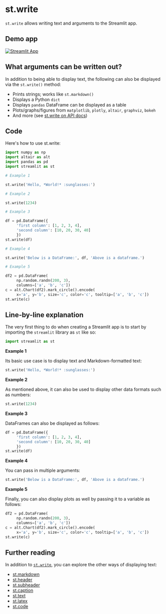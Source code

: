 # st.write

`st.write` allows writing text and arguments to the Streamlit app.

## Demo app

[![Streamlit App](https://static.streamlit.io/badges/streamlit_badge_black_white.svg)](https://share.streamlit.io/dataprofessor/st-write/)

## What arguments can be written out?

In addition to being able to display text, the following can also be displayed via the `st.write()` method:
- Prints strings; works like `st.markdown()`
- Displays a Python `dict`
- Displays `pandas` DataFrame can be displayed as a table
- Plots/graphs/figures from `matplotlib`, `plotly`, `altair`, `graphviz`, `bokeh`
- And more (see [st.write on API docs](https://docs.streamlit.io/library/api-reference/write-magic/st.write))

## Code
Here's how to use st.write:
```python
import numpy as np
import altair as alt
import pandas as pd
import streamlit as st

# Example 1

st.write('Hello, *World!* :sunglasses:')

# Example 2

st.write(1234)

# Example 3

df = pd.DataFrame({
     'first column': [1, 2, 3, 4],
     'second column': [10, 20, 30, 40]
     })
st.write(df)

# Example 4

st.write('Below is a DataFrame:', df, 'Above is a dataframe.')

# Example 5

df2 = pd.DataFrame(
     np.random.randn(200, 3),
     columns=['a', 'b', 'c'])
c = alt.Chart(df2).mark_circle().encode(
     x='a', y='b', size='c', color='c', tooltip=['a', 'b', 'c'])
st.write(c)
```

## Line-by-line explanation
The very first thing to do when creating a Streamlit app is to start by importing the `streamlit` library as `st` like so:
```python
import streamlit as st
```

**Example 1**

Its basic use case is to display text and Markdown-formatted text:
```python
st.write('Hello, *World!* :sunglasses:')
```

**Example 2**

As mentioned above, it can also be used to display other data formats such as numbers:
```python
st.write(1234)
```

**Example 3**

DataFrames can also be displayed as follows:
```python
df = pd.DataFrame({
     'first column': [1, 2, 3, 4],
     'second column': [10, 20, 30, 40]
     })
st.write(df)
```

**Example 4**

You can pass in multiple arguments:
```python
st.write('Below is a DataFrame:', df, 'Above is a dataframe.')
```

**Example 5**

Finally, you can also display plots as well by passing it to a variable as follows:
```python
df2 = pd.DataFrame(
     np.random.randn(200, 3),
     columns=['a', 'b', 'c'])
c = alt.Chart(df2).mark_circle().encode(
     x='a', y='b', size='c', color='c', tooltip=['a', 'b', 'c'])
st.write(c)
```

## Further reading
In addition to [`st.write`](https://docs.streamlit.io/library/api-reference/write-magic/st.write), you can explore the other ways of displaying text:
- [st.markdown](https://docs.streamlit.io/library/api-reference/text/st.markdown)
- [st.header](https://docs.streamlit.io/library/api-reference/text/st.header)
- [st.subheader](https://docs.streamlit.io/library/api-reference/text/st.subheader)
- [st.caption](https://docs.streamlit.io/library/api-reference/text/st.caption)
- [st.text](https://docs.streamlit.io/library/api-reference/text/st.text)
- [st.latex](https://docs.streamlit.io/library/api-reference/text/st.latex)
- [st.code](https://docs.streamlit.io/library/api-reference/text/st.code)
